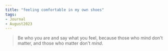 ```yaml
---
title: "feeling comfortable in my own shoes"
tags:
- Journal
- August2023
---
```

> Be who you are and say what you feel, because those who mind don't matter, and those who matter don't _mind_.



